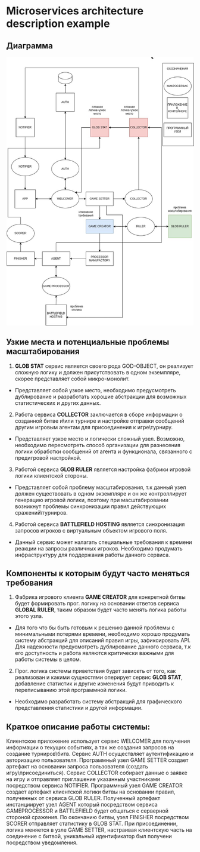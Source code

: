 # Microservices architecture description example

## Диаграмма

![](https://github.com/Kerosin3/Programming-architecture-and-patterns/blob/cargo-make/homework13_microservices_arch/diagr.jpg)


## Узкие места и потенциальные проблемы масштабирования

1. **GLOB STAT** сервис является  своего рода GOD-OBJECT, он реализует сложную логику
и должен присутствовать в одном экземпляре, скорее представляет собой микро-монолит.

* Представляет собой узкое место, необходимо предусмотреть дублирование и разработать 
хорошие абстракции для возможных статистических и других данных.

2. Работа сервиса **COLLECTOR** заключается в сборе информации о созданной битве и\или турнире и настройке
отправки сообщений другим игровым агентам для присоединения к игре\турниру.

* Представляет узкое место и логически сложный узел. Возможно, необходимо пересмотреть 
способ организации для разнесения логики обработки сообщений от агента и функционала,
связанного с предигровой настройкой.

3. Работой сервиса **GLOB RULER** является настройка фабрики игровой логики клиентской стороны.

* Представляет собой проблему масштабирования, т.к данный узел должен существовать в одном экземпляре
и он же контроллирует генерацию игровой логики, поэтому при масштабировании возникнут 
проблемы синхронизации правил действующих сражений\турниров.

4. Работой сервиса **BATTLEFIELD HOSTING** является синхронизация запросов игроков с
виртуальным объектом игрового поля.

* Данный сервис может налагать специальные требования к времени реакции на запросы различных игроков.
Необходимо продумать инфраструктуру для поддержания работы данного сервиса.

## Компоненты к которым будут часто меняться требования

1. Фабрика игрового клиента **GAME CREATOR** для конкретной битвы будет формировать прог. логику
на основании ответов сервиса **GLOBAL RULER**, таким образом будет часто менять логика работы этого узла.

* Для того что бы быть готовым к решению данной проблемы с минимальными потерями времени,
необходимо хорошо продумать систему абстракций для описаний правил игры, зафиксировать API.
Для надежности предусмотреть дублирование данного сервиса, т.к его доступность и работа 
являются критически важными для работы системы в целом.

2. Прог. логика системы приветствия будет зависеть от того, как реализован
и какими сущностями оперирует сервис **GLOB STAT**, добавление статистик и другие изменения будут приводить
к переписыванию этой программной логики.

* Необходимо разработать систему абстракций для графического представления статистики и другой информации.


## Краткое описание работы системы: 

Клиентское приложение использует сервис WELCOMER для получения информации о текущих событиях, а так же 
создания запросов на создание турниров\битв. Сервис AUTH осуществляет аутентификацию и авторизацию пользователя.
Программный узел GAME SETTER создает артефакт на основании запроса пользователя (создать игру\присоединиться).
Сервис COLLECTOR собирает данные о заявке на игру и отправляет приглашение указанным участниками посредством сервиса
NOTIFIER. Программный узел GAME CREATOR создает артефакт клиентской логики битвы на основании правил, полученных
от сервиса GLOB RULER. Полученный артефакт инстанциирует узел AGENT который посредством сервиса GAMEPROCESSOR и BATTLEFIELD 
будет общаться с серверной стороной сражения. По окончанию битвы, узел FINISHER посредством SCORER отправляет статистику в GLOB STAT.
При присоединении, логика меняется в узле GAME SETTER, настраивая клиентскую часть на соединение с битвой, уникальный идентификатор
был получени посредством уведомления.

